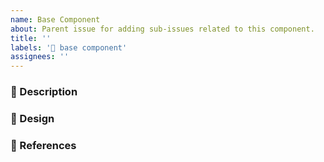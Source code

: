 ```yaml
---
name: Base Component
about: Parent issue for adding sub-issues related to this component.
title: ''
labels: '🧩 base component'
assignees: ''
---
```


### 📝 Description
<!-- Generic descripton of the component, a screenshot if available  -->

### 🎨 Design
<!-- Link to the Figma Design File if available -->

### 🔗 References
<!-- Add references to other Design Systems that implement this component, for example from the [component gallery](https://component.gallery/) -->
